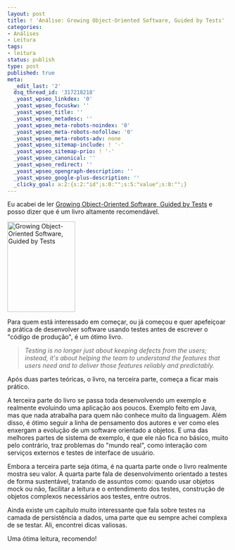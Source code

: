 ```yaml
---
layout: post
title: ! 'Análise: Growing Object-Oriented Software, Guided by Tests'
categories:
- Análises
- Leitura
tags:
- leitura
status: publish
type: post
published: true
meta:
  _edit_last: '2'
  dsq_thread_id: '317218218'
  _yoast_wpseo_linkdex: '0'
  _yoast_wpseo_focuskw: ''
  _yoast_wpseo_title: ''
  _yoast_wpseo_metadesc: ''
  _yoast_wpseo_meta-robots-noindex: '0'
  _yoast_wpseo_meta-robots-nofollow: '0'
  _yoast_wpseo_meta-robots-adv: none
  _yoast_wpseo_sitemap-include: ! '-'
  _yoast_wpseo_sitemap-prio: ! '-'
  _yoast_wpseo_canonical: ''
  _yoast_wpseo_redirect: ''
  _yoast_wpseo_opengraph-description: ''
  _yoast_wpseo_google-plus-description: ''
  _clicky_goal: a:2:{s:2:"id";s:0:"";s:5:"value";s:0:"";}
---
```

Eu acabei de ler <a href="http://www.amazon.com/gp/product/0321503627/ref=as_li_tf_tl?ie=UTF8&amp;camp=1789&amp;creative=9325&amp;creativeASIN=0321503627&amp;linkCode=as2&amp;tag=tempcodi0f-20" rel="nofollow">Growing Object-Oriented Software, Guided by Tests</a> e posso dizer que é um livro altamente recomendável.

<a href="http://www.amazon.com/gp/product/0321503627/ref=as_li_tf_tl?ie=UTF8&amp;camp=1789&amp;creative=9325&amp;creativeASIN=0321503627&amp;linkCode=as2&amp;tag=tempcodi0f-20" rel="nofollow"><img class="size-full wp-image-188 alignright" style="border: 20px none;" title="Growing Object-Oriented Software, Guided by Tests" src="http://templecoding.com/wp-content/uploads/2011/05/51VI2SgJRwL._SL205.jpg" alt="Growing Object-Oriented Software, Guided by Tests" width="154" height="205" /></a>

Para quem está interessado em começar, ou já começou e quer apefeiçoar a prática de desenvolver software usando testes antes de escrever o "código de produção", é um ótimo livro.
<blockquote><em>Testing is no longer just about keeping defects from the users; instead, it's about helping the team to understand the features that users need and to deliver those features reliably and predictably.</em></blockquote>
Após duas partes teóricas, o livro, na terceira parte, começa a ficar mais prático.

A terceira parte do livro se passa toda desenvolvendo um exemplo e realmente evoluindo uma aplicação aos poucos. Exemplo feito em Java, mas que nada atrabalha para quem não conhece muito da linguagem. Além disso, é ótimo seguir a linha de pensamento dos autores e ver como eles enxergam a evolução de um software orientado a objetos. E uma das melhores partes de sistema de exemplo, é que ele não fica no básico, muito pelo contrário, traz problemas do "mundo real", como interação com serviços externos e testes de interface de usuário.

Embora a terceira parte seja ótima, é na quarta parte onde o livro realmente mostra seu valor. A quarta parte fala de desenvolvimento orientado a testes de forma sustentável, tratando de assuntos como: quando usar objetos mock ou não, facilitar a leitura e o entendimento dos testes, construção de objetos complexos necessários aos testes, entre outros.

Ainda existe um capítulo muito interessante que fala sobre testes na camada de persistência a dados, uma parte que eu sempre achei complexa de se testar. Ali, encontrei dicas valiosas.

Uma ótima leitura, recomendo!
